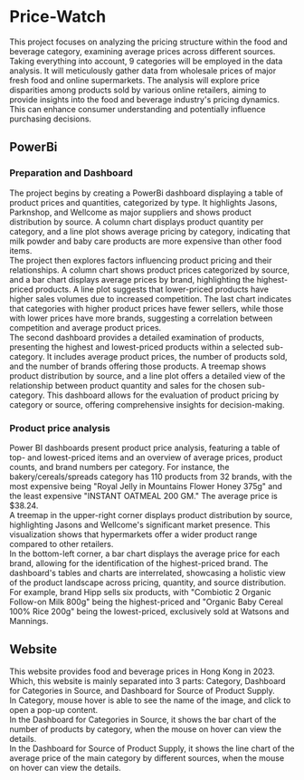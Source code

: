 # Price-Watch
This project focuses on analyzing the pricing structure within the food and beverage category, examining average prices across different sources. Taking everything into account,  9 categories will be employed in the data analysis. It will meticulously gather data from wholesale prices of major fresh food and online supermarkets. The analysis will explore price disparities among products sold by various online retailers, aiming to provide insights into the food and beverage industry's pricing dynamics.  This can enhance consumer understanding and potentially influence purchasing decisions.
## PowerBi
### Preparation and Dashboard
The project begins by creating a PowerBi dashboard displaying a table of product prices and quantities, categorized by type. It highlights Jasons, Parknshop, and Wellcome as major suppliers and shows product distribution by source. A column chart displays product quantity per category, and a line plot shows average pricing by category, indicating that milk powder and baby care products are more expensive than other food items.\
The project then explores factors influencing product pricing and their relationships. A column chart shows product prices categorized by source, and a bar chart displays average prices by brand, highlighting the highest-priced products. A line plot suggests that lower-priced products have higher sales volumes due to increased competition. The last chart indicates that categories with higher product prices have fewer sellers, while those with lower prices have more brands, suggesting a correlation between competition and average product prices.\
The second dashboard provides a detailed examination of products, presenting the highest and lowest-priced products within a selected sub-category. It includes average product prices, the number of products sold, and the number of brands offering those products. A treemap shows product distribution by source, and a line plot offers a detailed view of the relationship between product quantity and sales for the chosen sub-category. This dashboard allows for the evaluation of product pricing by category or source, offering comprehensive insights for decision-making.
### Product price analysis
Power BI dashboards present product price analysis, featuring a table of top- and lowest-priced items and an overview of average prices, product counts, and brand numbers per category. For instance, the bakery/cereals/spreads category has 110 products from 32 brands, with the most expensive being "Royal Jelly in Mountains Flower Honey 375g" and the least expensive "INSTANT OATMEAL 200 GM." The average price is $38.24.\
A treemap in the upper-right corner displays product distribution by source, highlighting Jasons and Wellcome's significant market presence. This visualization shows that hypermarkets offer a wider product range compared to other retailers.\
In the bottom-left corner, a bar chart displays the average price for each brand, allowing for the identification of the highest-priced brand. The dashboard's tables and charts are interrelated, showcasing a holistic view of the product landscape across pricing, quantity, and source distribution. For example, brand Hipp sells six products, with "Combiotic 2 Organic Follow-on Milk 800g" being the highest-priced and "Organic Baby Cereal 100% Rice 200g" being the lowest-priced, exclusively sold at Watsons and Mannings.
## Website
This website provides food and beverage prices in Hong Kong in 2023. \
Which, this website is mainly separated into 3 parts: Category, Dashboard for Categories in Source, and Dashboard for Source of Product Supply.\
In Category, mouse hover is able to see the name of the image, and click to open a pop-up content.\
In the Dashboard for Categories in Source, it shows the bar chart of the number of products by category, when the mouse on hover can view the details. \
In the Dashboard for Source of Product Supply, it shows the line chart of the average price of the main category by different sources, when the mouse on hover can view the details.


